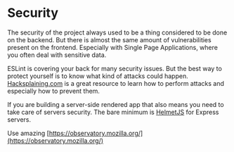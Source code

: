 # Security

The security of the project always used to be a thing considered to be done on the backend. But there is almost the same amount of vulnerabilities present on the frontend. Especially with Single Page Applications, where you often deal with sensitive data.

ESLint is covering your back for many security issues. But the best way to protect yourself is to know what kind of attacks could happen. [Hacksplaining.com](https://www.hacksplaining.com) is a great resource to learn how to perform attacks and especially how to prevent them.

If you are building a server-side rendered app that also means you need to take care of servers security. The bare minimum is [HelmetJS](https://helmetjs.github.io) for Express servers.

Use amazing [https://observatory.mozilla.org/](https://observatory.mozilla.org/)
